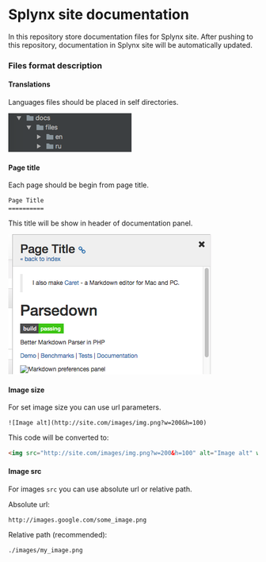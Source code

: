# Splynx site documentation

In this repository store documentation files for Splynx site.
After pushing to this repository, documentation in Splynx site will be automatically updated. 

### Files format description

#### Translations

Languages files should be placed in self directories.

![Language files example](./images/languages_files.png)

#### Page title

Each page should be begin from page title.

```
Page Title
==========
```
This title will be show in header of documentation panel.

![Page title example](./images/page_title.png)

#### Image size

For set image size you can use url parameters.

```
![Image alt](http://site.com/images/img.png?w=200&h=100)
```

This code will be converted to:

```html
<img src="http://site.com/images/img.png?w=200&h=100" alt="Image alt" width="200" height="100">
```

#### Image src
For images `src` you can use absolute url or relative path.

Absolute url:

```
http://images.google.com/some_image.png
```

Relative path (recommended):

```
./images/my_image.png
```
